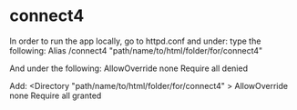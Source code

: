 # connect4

In order to run the app locally, go to httpd.conf and under:
<IfModule alias_module> 
type the following: 
Alias /connect4 "path/name/to/html/folder/for/connect4"

And under the following: 
<Directory />
    AllowOverride none
    Require all denied
</Directory>

Add: 
<Directory "path/name/to/html/folder/for/connect4" >
    AllowOverride none
    Require all granted
</Directory>
